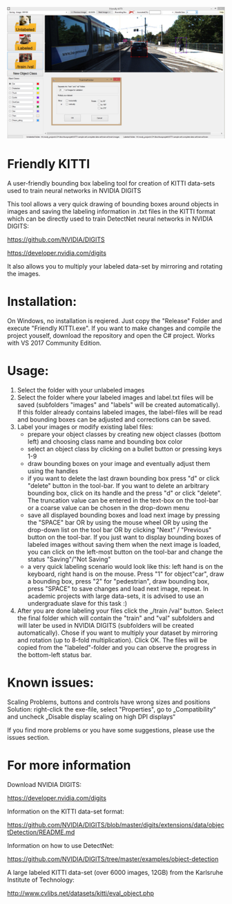 
![alt text](https://github.com/Ivan-Stepanov/Friendly-KITTI/blob/master/Friendly-KITTI%20Screenshot.jpg)
# Friendly KITTI
A user-friendly bounding box labeling tool for creation of KITTI data-sets used to train neural networks in NVIDIA DIGITS

This tool allows a very quick drawing of bounding boxes around objects in images and saving the labeling information in .txt files in the KITTI format which can be directly used to train DetectNet neural networks in NVIDIA DIGITS:

https://github.com/NVIDIA/DIGITS

https://developer.nvidia.com/digits

It also allows you to multiply your labeled data-set by mirroring and rotating the images.

# Installation:
On Windows, no installation is reqiered. Just copy the "Release" Folder and execute "Friendly KITTI.exe".
If you want to make changes and compile the project youself, download the repository and open the C# project. Works with VS 2017 Community Edition.

# Usage:
1.	Select the folder with your unlabeled images
2.	Select the folder where your labeled images and label.txt files will be saved (subfolders "images" and "labels" will be created automatically). If this folder already contains labeled images, the label-files will be read and bounding boxes can be adjusted and corrections can be saved.
3.  Label your images or modify existing label files:
    - prepare your object classes by creating new object classes (bottom left) and choosing class name and bounding box color
    - select an object class by clicking on a bullet button or pressing keys 1-9
    - draw bounding boxes on your image and eventually adjust them using the handles
    - if you want to delete the last drawn bounding box press "d" or click "delete" button in the tool-bar. If you want to delete an arbitrary bounding box, click on its handle and the press "d" or click "delete". The truncation value can be entered in the text-box on the tool-bar or a coarse value can be chosen in the drop-down menu
    - save all displayed bounding boxes and load next image by pressing the "SPACE" bar OR by using the mouse wheel OR by using the drop-down list on the tool bar OR by clicking "Next" / "Previous" button on the tool-bar. If you just want to display bounding boxes of labeled images without saving them when the next image is loaded, you can click on the left-most button on the tool-bar and change the status "Saving"/"Not Saving"
    - a very quick labeling scenario would look like this: left hand is on the keyboard, right hand is on the mouse. Press "1" for object"car", draw a bounding box, press "2" for "pedestrian", draw bounding box, press "SPACE" to save changes and load next image, repeat. In academic projects with large data-sets, it is advised to use an undergraduate slave for this task :)
4.	After you are done labeling your files click the „/train /val“ button. Select the final folder which will contain the "train" and "val" subfolders and will later be used in NVIDIA DIGITS (subfolders will be created automatically). Chose if you want to multiply your dataset by mirroring and rotation (up to 8-fold multiplication). Click OK. The files will be copied from the "labeled"-folder and you can observe the progress in the bottom-left status bar.

# Known issues:
Scaling Problems, buttons and controls have wrong sizes and positions
Solution: right-click the exe-file, select "Properties", go to „Compatibility“ and uncheck „Disable display scaling on high DPI displays“

If you find more problems or you have some suggestions, please use the issues section.

# For more information
Download NVIDIA DIGITS:

https://developer.nvidia.com/digits

Information on the KITTI data-set format:

https://github.com/NVIDIA/DIGITS/blob/master/digits/extensions/data/objectDetection/README.md

Information on how to use DetectNet:

https://github.com/NVIDIA/DIGITS/tree/master/examples/object-detection

A large labeled KITTI data-set (over 6000 images, 12GB) from the Karlsruhe Institute of Technology:

http://www.cvlibs.net/datasets/kitti/eval_object.php
